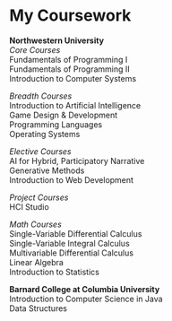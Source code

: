 # My Coursework

**Northwestern University**  <br/>
*Core Courses* <br/>
Fundamentals of Programming I <br/>
Fundamentals of Programming II <br/>
Introduction to Computer Systems <br/>

*Breadth Courses*  <br/>
Introduction to Artificial Intelligence  <br/>
Game Design & Development <br/>
Programming Languages  <br/>
Operating Systems <br/>

*Elective Courses*  <br/>
AI for Hybrid, Participatory Narrative  <br/>
Generative Methods <br/>
Introduction to Web Development <br/>

*Project Courses*  <br/>
HCI Studio  <br/>

*Math Courses*  <br/>
Single-Variable Differential Calculus  <br/>
Single-Variable Integral Calculus  <br/>
Multivariable Differential Calculus <br/>
Linear Algebra <br/>
Introduction to Statistics <br/>

**Barnard College at Columbia University** <br/>
Introduction to Computer Science in Java <br/>
Data Structures <br/>
